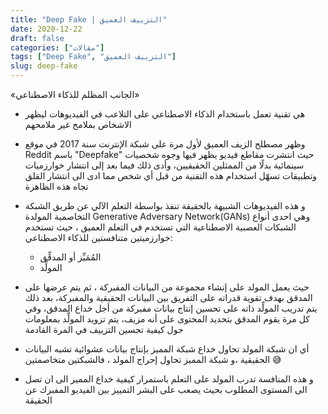 ```yaml
---
title: "Deep Fake | التزييف العميق"
date: 2020-12-22
draft: false
categories: ["مقالات"]
tags: ["Deep Fake", "التزييف العميق"]
slug: deep-fake
---
```


«الجانب المظلم للذكاء الاصطناعي»

- هي تقنية تعمل باستخدام الذكاء الاصطناعي على التلاعب في الفيديوهات ليظهر الاشخاص بملامح غير ملامحهم

- وظهر مصطلح الزيف العميق لأول مرة على شبكة الإنترنت سنة 2017 في موقع Reddit باسم "Deepfake" حيث انتشرت مقاطع فيديو يظهر فيها وجوه شخصيات سينمائية بدلًا من الممثلين الحقيقيين، وأدى ذلك فيما بعد إلى انتشار خوارزميات وتطبيقات تسهّل استخدام هذه التقنية من قبل أي شخص مما ادى الى انتشار القلق تجاه هذه الظاهرة

- و هذه الفيديوهات الشبيهة بالحقيقة تنفذ بواسطة التعلم الآلي عن طريق الشبكة التخاصمية المولدة Generative Adversary Network(GANs) وهي احدى أنواع الشبكات العصبية الاصطناعية التي تستخدم في التعلم العميق ، حيث تستخدم خوارزميتين متنافستين للذكاء الاصطناعي:
  - المُمَيِّز أو المدقِّق
  - المولِّد
    
- حيث يعمل المولد على إنشاء مجموعة من البيانات المفبركة ، ثم يتم عرضها على المدقق بهدف تقوية قدراته على التفريق بين البيانات الحقيقية والمفبركة، بعد ذلك يتم تدريب المولِّد ذاته على تحسين إنتاج بيانات مفبركة من أجل خداع المدقق، وفي كل مرة يقوم المدقق بتحديد المحتوى على أنه مزيف، يتم تزويد المولِّد بمعلومات حول كيفية تحسين التزييف في المرة القادمة
-  أي ان شبكة المولد تحاول خداع شبكة المميز بإنتاج بيانات عشوائية تشبه البيانات الحقيقية ،و شبكة المميز تحاول إحراج المولد ، فالشبكتين متخاصمتين 😅
- و هذه المنافسة تدرب المولد على التعلم باستمرار كيفية خداع المميز الى ان تصل الى المستوى المطلوب بحيث يصعب على البشر التمييز بين الفيديو المفبرك عن الحقيقة

